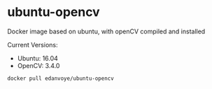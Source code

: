 # ubuntu-opencv
Docker image based on ubuntu, with openCV compiled and installed

Current Versions:
- Ubuntu: 16.04
- OpenCV: 3.4.0

`docker pull edanvoye/ubuntu-opencv`
